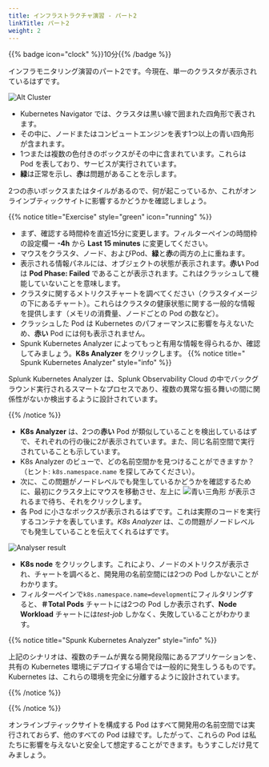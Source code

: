 ```yaml
---
title: インフラストラクチャ演習 - パート2
linkTitle: パート2
weight: 2
---
```


{{% badge icon="clock" %}}10分{{% /badge %}}

インフラモニタリング演習のパート2です。今現在、単一のクラスタが表示されているはずです。

![Alt Cluster](../images/k8s-cluster.png)

* Kubernetes Navigator では、クラスタは黒い線で囲まれた四角形で表されます。
* その中に、ノードまたはコンピュートエンジンを表す1つ以上の青い四角形が含まれます。
* 1つまたは複数の色付きのボックスがその中に含まれています。これらは Pod を表しており、サービスが実行されています。
* **緑**は正常を示し、**赤**は問題があることを示します。

2つの赤いボックスまたはタイルがあるので、何が起こっているか、これがオンラインブティックサイトに影響するかどうかを確認しましょう。

{{% notice title="Exercise" style="green" icon="running" %}}

* まず、確認する時間枠を直近15分に変更します。フィルターペインの時間枠の設定欄ー **-4h** から **Last 15 minutes** に変更してください。
* マウスをクラスタ、ノード、およびPod、**緑**と**赤**の両方の上に重ねます。
* 表示される情報パネルには、オブジェクトの状態が表示されます。**赤い** Pod は **Pod Phase: Failed** であることが表示されます。これはクラッシュして機能していないことを意味します。
* クラスタに関するメトリクスチャートを調べてください（クラスタイメージの下にあるチャート）。これらはクラスタの健康状態に関する一般的な情報を提供します（メモリの消費量、ノードごとの Pod の数など）。
* クラッシュした Pod は Kubernetes のパフォーマンスに影響を与えないため、**赤い** Pod には何も表示されません。
* Spunk Kubernetes Analyzer によってもっと有用な情報を得られるか、確認してみましょう。**K8s Analyzer** をクリックします。
{{% notice title=" Spunk Kubernetes Analyzer" style="info" %}}

Splunk Kubernetes Analyzer は、Splunk Observability Cloud の中でバックグラウンド実行されるスマートなプロセスであり、複数の異常な振る舞いの間に関係性がないか検出するように設計されています。

{{% /notice %}}

* **K8s Analyzer** は、2つの**赤い** Pod が類似していることを検出しているはずで、それぞれの行の後に2が表示されています。また、同じ名前空間で実行されていることも示しています。
* K8s Analyzer のビューで、どの名前空間かを見つけることができますか？（ヒント: `k8s.namespace.name` を探してみてください）。
* 次に、この問題がノードレベルでも発生しているかどうかを確認するために、最初にクラスタ上にマウスを移動させ、左上に ![青い三角形](../images/node-blue-traingle.png?classes=inline) が表示されるまで待ち、それをクリックします。
* 各 Pod に小さなボックスが表示されるはずです。これは実際のコードを実行するコンテナを表しています。*K8s Analyzer* は、この問題がノードレベルでも発生していることを伝えてくれるはずです。

![Analyser result](../images/k8s-analyser-result.png?width=20vw)

* **K8s node** をクリックします。これにより、ノードのメトリクスが表示され、チャートを調べると、開発用の名前空間には2つの Pod しかないことがわかります。
* フィルターペインで`k8s.namespace.name=development`にフィルタリングすると、**＃Total Pods** チャートには2つの Pod しか表示されず、**Node Workload** チャートには*test-job* しかなく、失敗していることがわかります。

{{% notice title="Spunk Kubernetes Analyzer" style="info" %}}

上記のシナリオは、複数のチームが異なる開発段階にあるアプリケーションを、共有の Kubernetes 環境にデプロイする場合では一般的に発生しうるものです。 Kubernetes は、これらの環境を完全に分離するように設計されています。

{{% /notice %}}

{{% /notice %}}

オンラインブティックサイトを構成する Pod はすべて開発用の名前空間では実行されておらず、他のすべての Pod は緑です。したがって、これらの Pod は私たちに影響を与えないと安全して想定することができます。もうすこしだけ見てみましょう。
